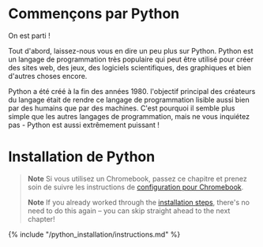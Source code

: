 # Commençons par Python

On est parti !

Tout d'abord, laissez-nous vous en dire un peu plus sur Python. Python est un langage de programmation très populaire qui peut être utilisé pour créer des sites web, des jeux, des logiciels scientifiques, des graphiques et bien d'autres choses encore.

Python a été créé à la fin des années 1980. l'objectif principal des créateurs du langage était de rendre ce langage de programmation lisible aussi bien par des humains que par des machines. C'est pourquoi il semble plus simple que les autres langages de programmation, mais ne vous inquiétez pas - Python est aussi extrêmement puissant !

# Installation de Python

> **Note** Si vous utilisez un Chromebook, passez ce chapitre et prenez soin de suivre les instructions de [configuration pour Chromebook](../chromebook_setup/README.md).
> 
> **Note** If you already worked through the [installation steps](../installation/README.md), there's no need to do this again – you can skip straight ahead to the next chapter!

{% include "/python_installation/instructions.md" %}